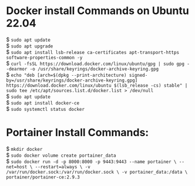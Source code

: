 # Docker install Commands on Ubuntu 22.04

$ ``sudo apt update``  
$ ``sudo apt upgrade``  
$ ``sudo apt install lsb-release ca-certificates apt-transport-https software-properties-common -y``  
$ ``curl -fsSL https://download.docker.com/linux/ubuntu/gpg | sudo gpg --dearmor -o /usr/share/keyrings/docker-archive-keyring.gpg``  
$ ``echo "deb [arch=$(dpkg --print-architecture) signed-by=/usr/share/keyrings/docker-archive-keyring.gpg] https://download.docker.com/linux/ubuntu $(lsb_release -cs) stable" | sudo tee /etc/apt/sources.list.d/docker.list > /dev/null``  
$ ``sudo apt update``  
$ ``sudo apt install docker-ce``  
$ ``sudo systemctl status docker``  


# Portainer Install Commands:
$ ``mkdir docker``  
$ ``sudo docker volume create portainer_data``  
$ ``sudo docker run -d -p 8000:8000 -p 9443:9443 --name portainer \
    --net=host \
    --restart=always \
    -v /var/run/docker.sock:/var/run/docker.sock \
    -v portainer_data:/data \
    portainer/portainer-ce:2.9.3``  
